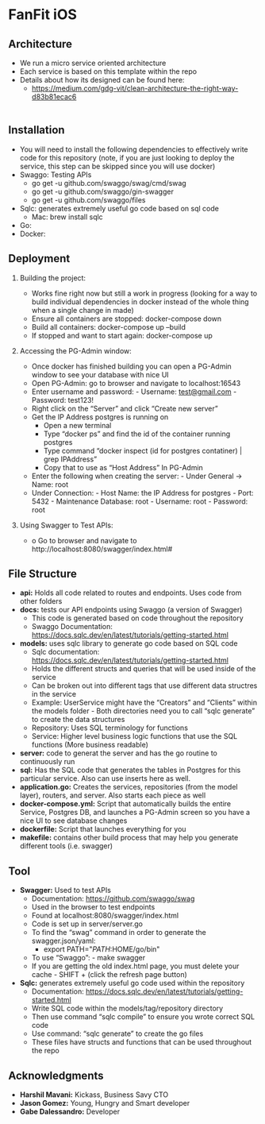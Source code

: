 # FanFit iOS

## Architecture

- We run a micro service oriented architecture
- Each service is based on this template within the repo
- Details about how its designed can be found here:
  - https://medium.com/gdg-vit/clean-architecture-the-right-way-d83b81ecac6<br><br>



## Installation

- You will need to install the following dependencies to effectively write code for this repository (note, if you are just looking to deploy the service, this step can be skipped since you will use docker)
- Swaggo: Testing APIs
  - go get -u github.com/swaggo/swag/cmd/swag
  - go get -u github.com/swaggo/gin-swagger
  - go get -u github.com/swaggo/files
- Sqlc: generates extremely useful go code based on sql code
  - Mac: brew install sqlc
- Go:  
- Docker:



## Deployment

1. Building the project:
    - Works fine right now but still a work in progress (looking for a way to build individual dependencies in docker instead of the whole thing when a single change in made)
    - Ensure all containers are stopped: docker-compose down
    - Build all containers: docker-compose up –build
    - If stopped and want to start again: docker-compose up

2. Accessing the PG-Admin window:
    - Once docker has finished building you can open a PG-Admin window to see your database with nice UI
    - Open PG-Admin: go to browser and navigate to localhost:16543
    - Enter username and password: 
          - Username: test@gmail.com
          -	Password: test123!
    -	Right click on the “Server” and click “Create new server”
    -	Get the IP Address postgres is running on
          - Open a new terminal
          - Type “docker ps” and find the id of the container running postgres
          - Type command “docker inspect (id for postgres contatiner) | grep IPAddress”
          - Copy that to use as “Host Address” In PG-Admin
    - Enter the following when creating the server:
          - Under General -> Name: root
    - Under Connection:
          - Host Name: the IP Address for postgres
          - Port: 5432
          - Maintenance Database: root
          - Username: root
          - Password: root

3. Using Swagger to Test APIs:
    - o	Go to browser and navigate to http://localhost:8080/swagger/index.html#




## File Structure

- **api:** Holds all code related to routes and endpoints. Uses code from other folders
- **docs:** tests our API endpoints using Swaggo (a version of Swagger)
    - This code is generated based on code throughout the repository
    - Swaggo Documentation: https://docs.sqlc.dev/en/latest/tutorials/getting-started.html
- **models:** uses sqlc library to generate go code based on SQL code
    - Sqlc documentation: https://docs.sqlc.dev/en/latest/tutorials/getting-started.html
    -	Holds the different structs and queries that will be used inside of the service
    - Can be broken out into different tags that use different data structres in the service
    - Example: UserService might have the “Creators” and “Clients” within the models folder
          - Both directories need you to call “sqlc generate” to create the data structures
    - Repository: Uses SQL terminology for functions
    - Service: Higher level business logic functions that use the SQL functions (More business readable)
- **server:** code to generat the server and has the go routine to continuously run
- **sql:** Has the SQL code that generates the tables in Postgres for this particular service. Also can use inserts here as well.
-	**application.go:** Creates the services, repositories (from the model layer), routers, and server. Also starts each piece as well
-	**docker-compose.yml:** Script that automatically builds the entire Service, Postgres DB, and launches a PG-Admin screen so you have a nice UI to see database changes
-	**dockerfile:** Script that launches everything for you
-	**makefile:** contains other build process that may help you generate different tools (i.e. swagger)



## Tool

-	**Swagger:** Used to test APIs
    -	Documentation: https://github.com/swaggo/swag
    -	Used in the browser to test endpoints
    -	Found at localhost:8080/swagger/index.html
    -	Code is set up in server/server.go
    -	To find the “swag” command in order to generate the swagger.json/yaml: 
          -	export PATH="$PATH:$HOME/go/bin"
    - To use “Swaggo”: 
          - make swagger
    - If you are getting the old index.html page, you must delete your cache
          - SHIFT + (click the refresh page button)
-	**Sqlc:** generates extremely useful go code used within the repository
    -	Documentation: https://docs.sqlc.dev/en/latest/tutorials/getting-started.html
    -	Write SQL code within the models/tag/repository directory
    -	Then use command “sqlc compile” to ensure you wrote correct SQL code
    -	Use command: “sqlc generate” to create the go files
    -	These files have structs and functions that can be used throughout the repo



## Acknowledgments
-	**Harshil Mavani:** Kickass, Business Savy CTO
-	**Jason Gomez:** Young, Hungry and Smart developer
-	**Gabe Dalessandro:** Developer

